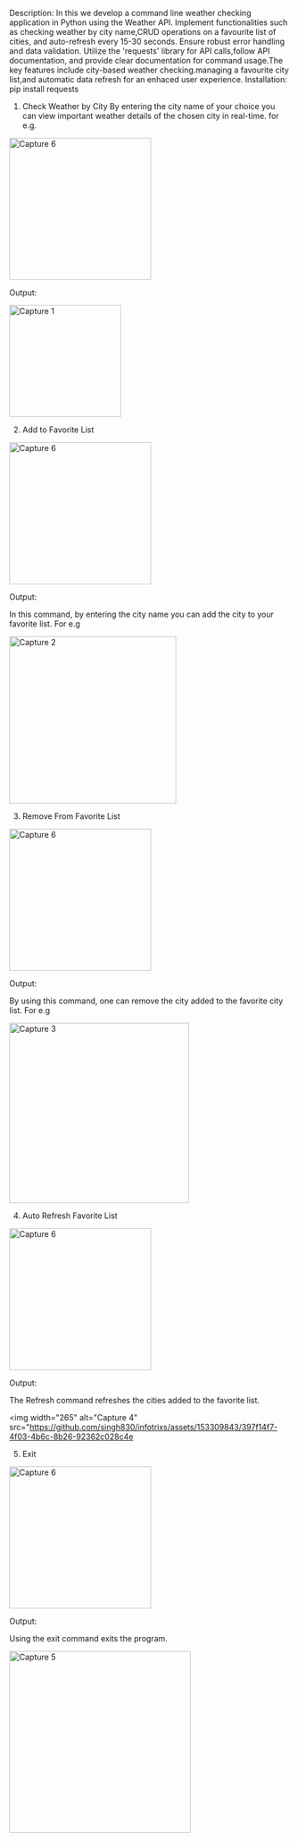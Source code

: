 Description:
In this we develop a command line weather checking application in Python using the Weather API. Implement functionalities such as checking weather by city name,CRUD operations on a favourite list of cities, and auto-refresh every 15-30 seconds. Ensure robust error handling and data validation. Utilize the 'requests' library for API calls,follow API documentation, and provide clear documentation for command usage.The key features include city-based weather checking.managing a favourite city list,and automatic data refresh for an enhaced user experience.
Installation:
pip install requests

1. Check Weather by City
By entering the city name of your choice you can view important weather details of the chosen city in real-time. for e.g.

<img width="254" alt="Capture 6" src="https://github.com/singh830/infotrixs/assets/153309843/4809e476-394c-4583-bc88-bea199f9fe2b">

Output:

<img width="200" alt="Capture 1" src="https://github.com/singh830/infotrixs/assets/153309843/8a5dc9c1-05f2-430d-bcf8-d4834a528bb7">

2. Add to Favorite List

<img width="254" alt="Capture 6" src="https://github.com/singh830/infotrixs/assets/153309843/cabb1359-d756-46ce-8a4f-bdc7401f0b6d">

Output:

In this command, by entering the city name you can add the city to your favorite list. For e.g

<img width="299" alt="Capture 2" src="https://github.com/singh830/infotrixs/assets/153309843/fe9dc781-ee1e-4522-86cf-e8694f761108">

3. Remove From Favorite List

<img width="254" alt="Capture 6" src="https://github.com/singh830/infotrixs/assets/153309843/0cc5eaeb-4da7-481d-a00c-244497afb5ac">

Output:

By using this command, one can remove the city added to the favorite city list. For e.g

<img width="322" alt="Capture 3" src="https://github.com/singh830/infotrixs/assets/153309843/c98bdc3a-f2cf-4441-a1ae-e205777fa809">

4. Auto Refresh Favorite List

<img width="254" alt="Capture 6" src="https://github.com/singh830/infotrixs/assets/153309843/8c1be095-b576-4a8a-ab2d-db2f9788ac17">

Output:

The Refresh command refreshes the cities added to the favorite list.

<img width="265" alt="Capture 4" src="https://github.com/singh830/infotrixs/assets/153309843/397f14f7-4f03-4b6c-8b26-92362c028c4e

5. Exit

<img width="254" alt="Capture 6" src="https://github.com/singh830/infotrixs/assets/153309843/bc8b74eb-4ca2-488f-8aa2-180fe9487dd8">

Output:

Using the exit command exits the program.

<img width="325" alt="Capture 5" src="https://github.com/singh830/infotrixs/assets/153309843/ad258835-24eb-441f-995d-6ff748ad5c1b">






